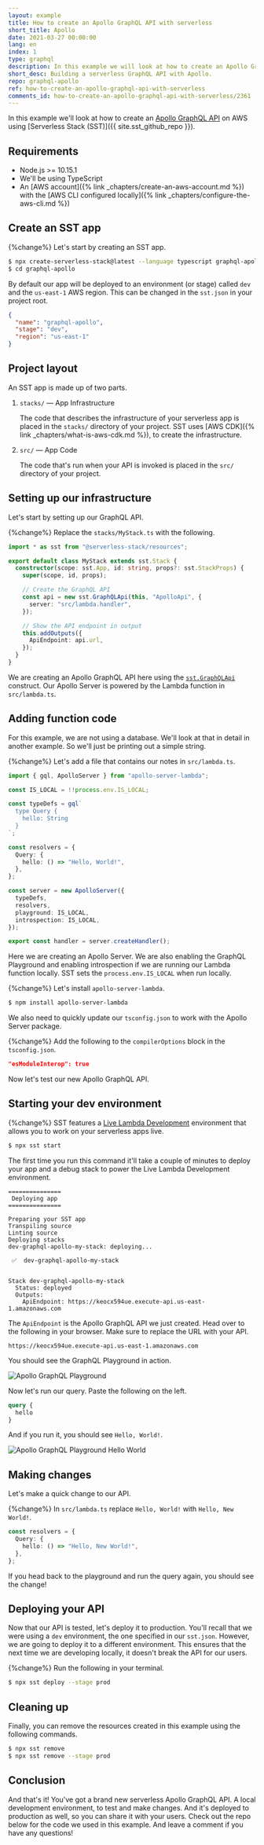 ```yaml
---
layout: example
title: How to create an Apollo GraphQL API with serverless
short_title: Apollo
date: 2021-03-27 00:00:00
lang: en
index: 1
type: graphql
description: In this example we will look at how to create an Apollo GraphQL API on AWS using Serverless Stack (SST). We'll be using the sst.GraphQLApi construct to define the Apollo Lambda server.
short_desc: Building a serverless GraphQL API with Apollo.
repo: graphql-apollo
ref: how-to-create-an-apollo-graphql-api-with-serverless
comments_id: how-to-create-an-apollo-graphql-api-with-serverless/2361
---
```


In this example we'll look at how to create an [Apollo GraphQL API](https://www.apollographql.com) on AWS using [Serverless Stack (SST)]({{ site.sst_github_repo }}).

## Requirements

- Node.js >= 10.15.1
- We'll be using TypeScript
- An [AWS account]({% link _chapters/create-an-aws-account.md %}) with the [AWS CLI configured locally]({% link _chapters/configure-the-aws-cli.md %})

## Create an SST app

{%change%} Let's start by creating an SST app.

``` bash
$ npx create-serverless-stack@latest --language typescript graphql-apollo
$ cd graphql-apollo
```

By default our app will be deployed to an environment (or stage) called `dev` and the `us-east-1` AWS region. This can be changed in the `sst.json` in your project root.

``` json
{
  "name": "graphql-apollo",
  "stage": "dev",
  "region": "us-east-1"
}
```

## Project layout

An SST app is made up of two parts.

1. `stacks/` — App Infrastructure

   The code that describes the infrastructure of your serverless app is placed in the `stacks/` directory of your project. SST uses [AWS CDK]({% link _chapters/what-is-aws-cdk.md %}), to create the infrastructure.

2. `src/` — App Code

   The code that's run when your API is invoked is placed in the `src/` directory of your project.

## Setting up our infrastructure

Let's start by setting up our GraphQL API.

{%change%} Replace the `stacks/MyStack.ts` with the following.

``` ts
import * as sst from "@serverless-stack/resources";

export default class MyStack extends sst.Stack {
  constructor(scope: sst.App, id: string, props?: sst.StackProps) {
    super(scope, id, props);

    // Create the GraphQL API
    const api = new sst.GraphQLApi(this, "ApolloApi", {
      server: "src/lambda.handler",
    });

    // Show the API endpoint in output
    this.addOutputs({
      ApiEndpoint: api.url,
    });
  }
}
```

We are creating an Apollo GraphQL API here using the [`sst.GraphQLApi`](https://docs.serverless-stack.com/constructs/GraphQLApi) construct. Our Apollo Server is powered by the Lambda function in `src/lambda.ts`.

## Adding function code

For this example, we are not using a database. We'll look at that in detail in another example. So we'll just be printing out a simple string.

{%change%} Let's add a file that contains our notes in `src/lambda.ts`.

``` ts
import { gql, ApolloServer } from "apollo-server-lambda";

const IS_LOCAL = !!process.env.IS_LOCAL;

const typeDefs = gql`
  type Query {
    hello: String
  }
`;

const resolvers = {
  Query: {
    hello: () => "Hello, World!",
  },
};

const server = new ApolloServer({
  typeDefs,
  resolvers,
  playground: IS_LOCAL,
  introspection: IS_LOCAL,
});

export const handler = server.createHandler();
```

Here we are creating an Apollo Server. We are also enabling the GraphQL Playground and enabling introspection if we are running our Lambda function locally. SST sets the `process.env.IS_LOCAL` when run locally. 

{%change%} Let's install `apollo-server-lambda`.

``` bash
$ npm install apollo-server-lambda
```

We also need to quickly update our `tsconfig.json` to work with the Apollo Server package.

{%change%} Add the following to the `compilerOptions` block in the `tsconfig.json`.

``` json
"esModuleInterop": true
```

Now let's test our new Apollo GraphQL API.

## Starting your dev environment

{%change%} SST features a [Live Lambda Development](https://docs.serverless-stack.com/live-lambda-development) environment that allows you to work on your serverless apps live.

``` bash
$ npx sst start
```

The first time you run this command it'll take a couple of minutes to deploy your app and a debug stack to power the Live Lambda Development environment.

```
===============
 Deploying app
===============

Preparing your SST app
Transpiling source
Linting source
Deploying stacks
dev-graphql-apollo-my-stack: deploying...

 ✅  dev-graphql-apollo-my-stack


Stack dev-graphql-apollo-my-stack
  Status: deployed
  Outputs:
    ApiEndpoint: https://keocx594ue.execute-api.us-east-1.amazonaws.com
```

The `ApiEndpoint` is the Apollo GraphQL API we just created. Head over to the following in your browser. Make sure to replace the URL with your API.

```
https://keocx594ue.execute-api.us-east-1.amazonaws.com
```

You should see the GraphQL Playground in action.

![Apollo GraphQL Playground](/assets/examples/graphql-apollo/apollo-graphql-playground.png)

Now let's run our query. Paste the following on the left.

``` graphql
query {
  hello
}
```

And if you run it, you should see `Hello, World!`.

![Apollo GraphQL Playground Hello World](/assets/examples/graphql-apollo/apollo-graphql-playground-hello-world.png)

## Making changes

Let's make a quick change to our API.

{%change%} In `src/lambda.ts` replace `Hello, World!` with `Hello, New World!`.

``` ts
const resolvers = {
  Query: {
    hello: () => "Hello, New World!",
  },
};
```

If you head back to the playground and run the query again, you should see the change!

## Deploying your API

Now that our API is tested, let's deploy it to production. You'll recall that we were using a `dev` environment, the one specified in our `sst.json`. However, we are going to deploy it to a different environment. This ensures that the next time we are developing locally, it doesn't break the API for our users.

{%change%} Run the following in your terminal.

``` bash
$ npx sst deploy --stage prod
```

## Cleaning up

Finally, you can remove the resources created in this example using the following commands.

``` bash
$ npx sst remove
$ npx sst remove --stage prod
```

## Conclusion

And that's it! You've got a brand new serverless Apollo GraphQL API. A local development environment, to test and make changes. And it's deployed to production as well, so you can share it with your users. Check out the repo below for the code we used in this example. And leave a comment if you have any questions!



